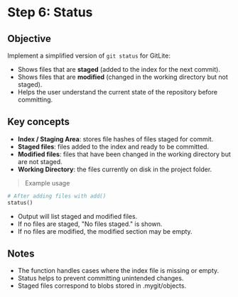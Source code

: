 # Step 6: Status

## Objective
Implement a simplified version of `git status` for GitLite:
- Shows files that are **staged** (added to the index for the next commit).
- Shows files that are **modified** (changed in the working directory but not staged).
- Helps the user understand the current state of the repository before committing.

## Key concepts
- **Index / Staging Area**: stores file hashes of files staged for commit.
- **Staged files**: files added to the index and ready to be committed.
- **Modified files**: files that have been changed in the working directory but are not staged.
- **Working Directory**: the files currently on disk in the project folder.

> Example usage

```python
# After adding files with add()
status()
```

- Output will list staged and modified files.
- If no files are staged, "No files staged." is shown.
- If no files are modified, the modified section may be empty.

## Notes
- The function handles cases where the index file is missing or empty.
- Status helps to prevent committing unintended changes.
- Staged files correspond to blobs stored in .mygit/objects.